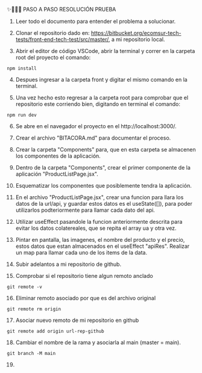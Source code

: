 ✨📝🏃‍♀️ PASO A PASO RESOLUCIÓN PRUEBA

1. Leer todo el documento para entender el problema a solucionar.

2. Clonar el repositorio dado en: https://bitbucket.org/ecomsur-tech-tests/front-end-tech-test/src/master/, a mi repositorio local.

3. Abrir el editor de código VSCode, abrir la terminal y correr en la carpeta root del proyecto el comando:
```
npm install
```
4. Despues ingresar a la carpeta front y digitar el mismo comando en la terminal.

5. Una vez hecho esto regresar a la carpeta root para comprobar que el repositorio este corriendo bien, digitando en terminal el comando:
```
npm run dev
```
6. Se abre en el navegador el proyecto en el http://localhost:3000/.

7. Crear el archivo "BITACORA.md" para documentar el proceso.

8. Crear la carpeta "Components" para, que en esta carpeta se almacenen los componentes de la aplicación.

9. Dentro de la carpeta "Components", crear el primer componente de la aplicación "ProductListPage.jsx".

10. Esquematizar los componentes que posiblemente tendra la aplicación.

11. En el archivo "ProductListPage.jsx", crear una funcion para llara los datos de la url/api, y guardar estos datos es el useState([]), para poder utilizarlos podteriormente para llamar cada dato del api.

12. Utilizar useEffect pasandole la funcion anteriormente descrita para evitar los datos colatereales, que se repita el array ua y otra vez.

13. Pintar en pantalla, las imagenes, el nombre del producto y el precio, estos datos que estan almacenados en el useEffect "apiRes". Realizar un map para llamar cada uno de los items de la data.

14. Subir adelantos a mi repositorio de github.

15. Comprobar si el repositorio tiene algun remoto anclado
```
git remote -v
```

16. Eliminar remoto asociado por que es del archivo original
```
git remote rm origin
```

17. Asociar nuevo remoto de mi repositorio en github
```
git remote add origin url-rep-github
```

18. Cambiar el nombre de la rama y asociarla al main (master = main).
```
git branch -M main
```

19. 
